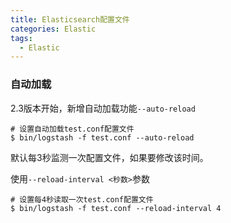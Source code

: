 ```yaml
---
title: Elasticsearch配置文件
categories: Elastic
tags:
  - Elastic
---
```

### 自动加载

2.3版本开始，新增自动加载功能`--auto-reload`

```
# 设置自动加载test.conf配置文件
$ bin/logstash -f test.conf --auto-reload
```

默认每3秒监测一次配置文件，如果要修改该时间。

使用`--reload-interval <秒数>`参数

```
# 设置每4秒读取一次test.conf配置文件
$ bin/logstash -f test.conf --reload-interval 4
```

